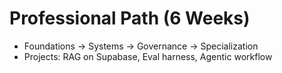 # Professional Path (6 Weeks)
- Foundations → Systems → Governance → Specialization
- Projects: RAG on Supabase, Eval harness, Agentic workflow
